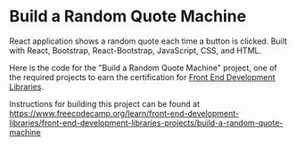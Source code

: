 # Build a Random Quote Machine

React application shows a random quote each time a button is clicked. Built with React, Bootstrap, React-Bootstrap, JavaScript, CSS, and HTML.

Here is the code for the "Build a Random Quote Machine" project, one of the required projects to earn the certification for [Front End Development Libraries](https://www.freecodecamp.org/learn/front-end-development-libraries).

Instructions for building this project can be found at https://www.freecodecamp.org/learn/front-end-development-libraries/front-end-development-libraries-projects/build-a-random-quote-machine
